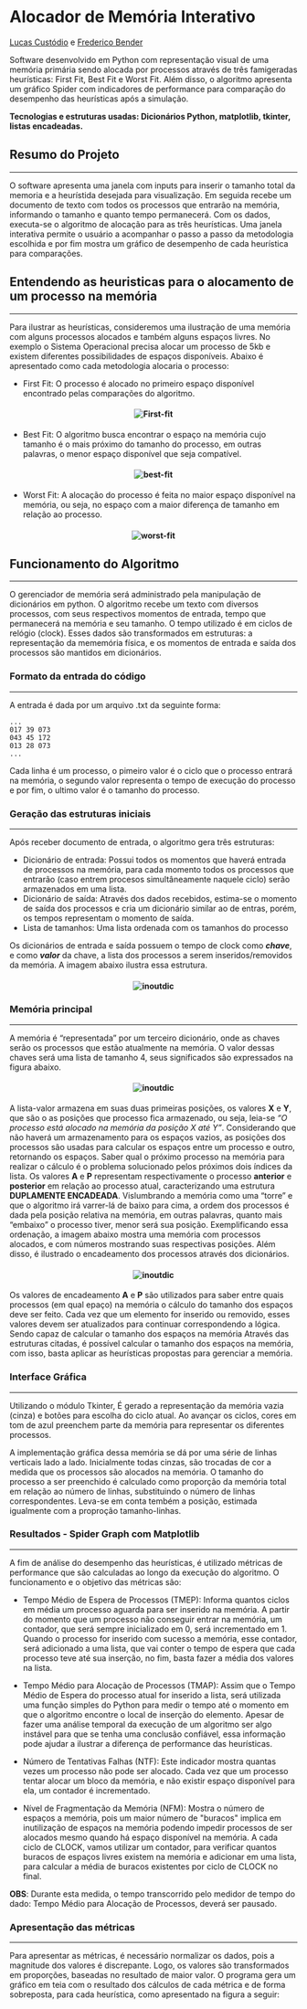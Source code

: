 # Alocador de Memória Interativo

[Lucas Custódio](https://github.com/lucascust) e [Frederico Bender](https://github.com/FredericoBender)

Software desenvolvido em Python com representação visual de uma memória primária sendo alocada por processos através de três famigeradas heurísticas: First Fit, Best Fit e Worst Fit. Além disso, o algoritmo apresenta um gráfico Spider com indicadores de performance para comparação do desempenho das heurísticas após a simulação.

**Tecnologias e estruturas usadas: Dicionários Python, matplotlib, tkinter, listas encadeadas.**

## Resumo do Projeto
---
O software apresenta uma janela com inputs para inserir o tamanho total da memoria e a heurístida desejada para visualização. Em seguida recebe um documento de texto com todos os processos que entrarão na memória, informando o tamanho e quanto tempo permanecerá. Com os dados, executa-se o algoritmo de alocação para as três heurísticas. Uma janela interativa permite o usuário a acompanhar o passo a passo da metodologia escolhida e por fim mostra um gráfico de desempenho de cada heurística para comparações.

## Entendendo as heuristicas para o alocamento de um processo na memória
---
Para ilustrar as heurísticas, consideremos uma ilustração de uma memória com alguns processos alocados e também alguns espaços livres. No exemplo o Sistema Operacional precisa alocar um processo de 5kb e existem diferentes possibilidades de espaços disponíveis. Abaixo é apresentado como cada metodologia alocaria o processo:

- First Fit: O processo é alocado no primeiro espaço disponível encontrado pelas comparações do algoritmo.
<h4 align="center">
    <img alt="First-fit" src="https://res.cloudinary.com/df8snvgem/image/upload/c_scale,h_300/v1579971567/alocador-de-memoria/first-fit_rvhcgv.png" />
</h4>


- Best Fit: O algoritmo busca encontrar o espaço na memória cujo tamanho é o mais próximo do tamanho do processo, em outras palavras, o menor espaço disponível que seja compatível.
<h4 align="center">
    <img alt="best-fit" src="https://res.cloudinary.com/df8snvgem/image/upload/c_scale,h_300/v1579971567/alocador-de-memoria/best-fit_vjusqk.png" />
</h4>

- Worst Fit: A alocação do processo é feita no maior espaço disponível na memória, ou seja, no espaço com a maior diferença de tamanho em relação ao 
processo.
<h4 align="center">
    <img alt="worst-fit" src="https://res.cloudinary.com/df8snvgem/image/upload/c_scale,h_300/v1579971567/alocador-de-memoria/worst-fit_cwoj7r.png" />
</h4>

## Funcionamento do Algoritmo
---
O gerenciador de memória será administrado pela manipulação de dicionários em python. O algoritmo recebe um texto com diversos processos, com seus respectivos momentos de entrada, tempo que permanecerá na memória e seu tamanho. O tempo utilizado é em ciclos de relógio (clock). Esses dados são    transformados em estruturas: a representação da mememória física, e os momentos de entrada e saída dos processos são mantidos em dicionários.

### Formato da entrada do código
---
A entrada é dada por um arquivo .txt da seguinte forma:
```
...
017 39 073
043 45 172
013 28 073
...
```
Cada linha é um processo, o pimeiro valor é o ciclo que o processo entrará na memória, o segundo valor representa o tempo de execução do processo e por fim, o ultimo valor é o tamanho do processo.

### Geração das estruturas iniciais
---
Após receber documento de entrada, o algoritmo gera três estruturas: 
- Dicionário de entrada: Possui todos os momentos que haverá entrada de processos na memória, para cada momento todos os processos que entrarão (caso entrem procesos simultâneamente naquele ciclo) serão armazenados em uma lista.
- Dicionário de saída: Através dos dados recebidos, estima-se o momento de saída dos processos e cria um dicionário similar ao de entras, porém, os tempos representam o momento de saída.
- Lista de tamanhos: Uma lista ordenada com os tamanhos do processo

Os dicionários de entrada e saída possuem o tempo de clock como ***chave***, e como ***valor*** da chave, a lista dos processos a serem inseridos/removidos da memória. A imagem abaixo ilustra essa estrutura.

<h4 align="center">
    <img alt="inoutdic" src="https://res.cloudinary.com/df8snvgem/image/upload/c_scale,h_300/v1579974872/alocador-de-memoria/dicionarios-iniciais_qx7bsm.jpg" />
</h4>

### Memória principal
---
A memória é “representada” por um terceiro dicionário, onde as chaves serão os processos que estão atualmente na memória. O valor dessas chaves será uma lista de tamanho 4, seus significados são expressados na figura abaixo.

<h4 align="center">
    <img alt="inoutdic" src="https://res.cloudinary.com/df8snvgem/image/upload/v1580121563/alocador-de-memoria/memoria-principal_kvhyar.png" />
</h4>

A lista-valor armazena em suas duas primeiras posições, os valores **X** e **Y**, que são o as posições que processo fica armazenado, ou seja, leia-se *“O processo está alocado na memória da posição X até Y”*. Considerando que não haverá um armazenamento para os espaços vazios, as posições dos processos são usadas para calcular os espaços entre um processo e outro, retornando os espaços. Saber qual o próximo processo na memória para realizar o cálculo é o problema solucionado pelos próximos dois índices da lista. Os valores **A** e **P** representam respectivamente o processo **anterior** e **posterior** em relação ao processo atual, caracterizando uma estrutura **DUPLAMENTE ENCADEADA**. Vislumbrando a memória como uma “torre” e que o algoritmo irá varrer-lá de baixo para cima, a ordem dos processos é dada pela posição relativa na memória, em outras palavras, quanto mais “embaixo” o processo tiver, menor será sua posição. Exemplificando essa ordenação, a imagem abaixo mostra uma memória com processos alocados, e com números mostrando suas respectivas posições. Além disso, é ilustrado o encadeamento dos processos através dos dicionários.

<h4 align="center">
    <img alt="inoutdic" src="https://res.cloudinary.com/df8snvgem/image/upload/v1580121558/alocador-de-memoria/processpositioning_kpwdnu.png" />
</h4>

Os valores de encadeamento **A** e **P**  são utilizados para saber entre quais processos (em qual epaço) na memória o cálculo do tamanho dos espaços deve ser feito. Cada vez que um elemento for inserido ou removido, esses valores devem ser atualizados para continuar correspondendo a lógica. Sendo capaz de calcular o tamanho dos espaços na memória Através das estruturas citadas, é possível calcular o tamanho dos espaços na memória, com isso, basta aplicar as heurísticas propostas para gerenciar a memória. 

### Interface Gráfica
---
Utilizando o módulo Tkinter, É gerado a representação da memória vazia (cinza) e botões para escolha do ciclo atual. Ao avançar os ciclos, cores em tom de azul preenchem parte da memória para representar os diferentes processos. 

<!-- imagem -->

A implementação gráfica dessa memória se dá por uma série de linhas verticais lado a lado. Inicialmente todas cinzas, são trocadas de cor a medida que os processos são alocados na memória. O tamanho do processo a ser preenchido é calculado como proporção da memória total em relação ao número de linhas, substituindo o número de linhas correspondentes. Leva-se em conta tembém a posição, estimada igualmente com a proproção tamanho-linhas.

### Resultados - Spider Graph com Matplotlib 
---
A fim de análise do desempenho das heurísticas, é utilizado métricas de performance que são calculadas ao longo da execução do algoritmo. O funcionamento e o objetivo das métricas são:

- Tempo Médio de Espera de Processos (TMEP):
Informa quantos ciclos em média um processo aguarda para ser inserido na memória. A partir do momento que um processo não conseguir entrar na memória, um contador, que será sempre inicializado em 0, será incrementado em 1. Quando o processo for inserido com sucesso a memória, esse contador, será adicionado a uma lista, que vai conter o tempo de espera que cada processo teve até sua inserção, no fim, basta fazer a média dos valores na lista.

- Tempo Médio para Alocação de Processos (TMAP):
Assim que o Tempo Médio de Espera do processo atual for inserido a lista, será utilizada uma função simples do Python para medir o tempo até o momento em que o algoritmo encontre o local de inserção do elemento. Apesar de fazer uma análise temporal da execução de um algoritmo ser algo instável para que se tenha uma conclusão confiável, essa informação pode ajudar a ilustrar a diferença de performance das heurísticas.

- Número de Tentativas Falhas (NTF):
Este indicador mostra quantas vezes um processo não pode ser alocado. Cada vez que um processo tentar alocar um bloco da memória, e não existir espaço disponível para ela, um contador é incrementado.

- Nível de Fragmentação da Memória (NFM):
Mostra o número de espaços a memória, pois um maior número de "buracos" implica em inutilização de espaços na memória podendo impedir processos de ser alocados mesmo quando há espaço disponível na memória. A cada ciclo de CLOCK, vamos utilizar um contador, para verificar quantos buracos de espaços livres existem na memória e adicionar em uma lista, para calcular a média de buracos existentes por ciclo de CLOCK no final. 

**OBS**: Durante esta medida, o tempo transcorrido pelo medidor de tempo do dado: Tempo Médio para Alocação de Processos, deverá ser pausado.

### Apresentação das métricas
---
Para apresentar as métricas, é necessário normalizar os dados, pois a magnitude dos valores é discrepante. Logo, os valores são transformados em proporções, baseadas no resultado de maior valor. O programa gera um gráfico em teia com o resultado dos cálculos de cada métrica e de forma sobreposta, para cada heurística, como apresentado na figura a seguir:

<!-- /FIGURA --> 




